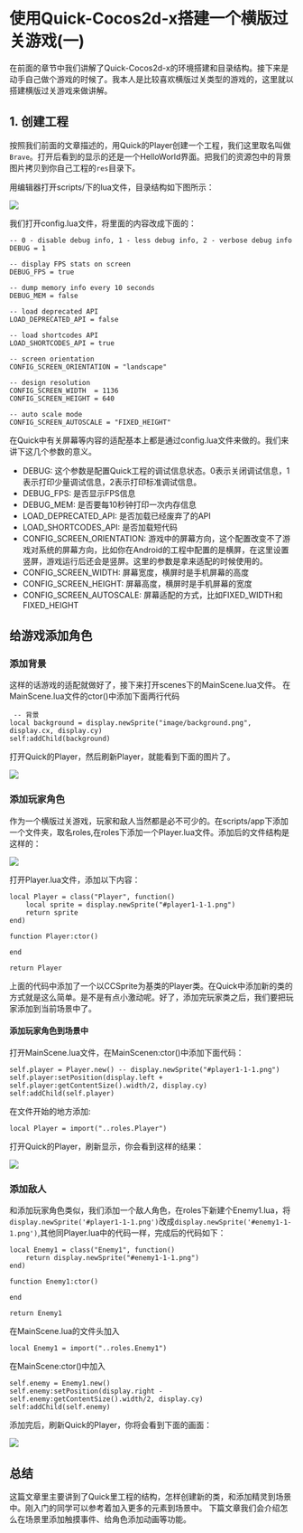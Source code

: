 # 使用Quick-Cocos2d-x搭建一个横版过关游戏(一)
在前面的章节中我们讲解了Quick-Cocos2d-x的环境搭建和目录结构。接下来是动手自己做个游戏的时候了。我本人是比较喜欢横版过关类型的游戏的，这里就以搭建横版过关游戏来做讲解。

## 1. 创建工程
按照我们前面的文章描述的，用Quick的Player创建一个工程，我们这里取名叫做`Brave`。打开后看到的显示的还是一个HelloWorld界面。把我们的资源包中的背景图片拷贝到你自己工程的`res`目录下。

用编辑器打开scripts/下的lua文件，目录结构如下图所示：

![](./res/folder.png)

我们打开config.lua文件，将里面的内容改成下面的：

	-- 0 - disable debug info, 1 - less debug info, 2 - verbose debug info
	DEBUG = 1

	-- display FPS stats on screen
	DEBUG_FPS = true

	-- dump memory info every 10 seconds
	DEBUG_MEM = false

	-- load deprecated API
	LOAD_DEPRECATED_API = false

	-- load shortcodes API
	LOAD_SHORTCODES_API = true

	-- screen orientation
	CONFIG_SCREEN_ORIENTATION = "landscape"

	-- design resolution
	CONFIG_SCREEN_WIDTH  = 1136
	CONFIG_SCREEN_HEIGHT = 640

	-- auto scale mode
	CONFIG_SCREEN_AUTOSCALE = "FIXED_HEIGHT"

在Quick中有关屏幕等内容的适配基本上都是通过config.lua文件来做的。我们来讲下这几个参数的意义。

- DEBUG: 这个参数是配置Quick工程的调试信息状态。0表示关闭调试信息，1表示打印少量调试信息，2表示打印标准调试信息。
- DEBUG_FPS: 是否显示FPS信息
- DEBUG_MEM: 是否要每10秒钟打印一次内存信息
- LOAD_DEPRECATED_API: 是否加载已经废弃了的API
- LOAD_SHORTCODES_API: 是否加载短代码
- CONFIG_SCREEN_ORIENTATION: 游戏中的屏幕方向，这个配置改变不了游戏对系统的屏幕方向，比如你在Android的工程中配置的是横屏，在这里设置竖屏，游戏运行后还会是竖屏。这里的参数是拿来适配的时候使用的。
- CONFIG_SCREEN_WIDTH: 屏幕宽度，横屏时是手机屏幕的高度
- CONFIG_SCREEN_HEIGHT: 屏幕高度，横屏时是手机屏幕的宽度
- CONFIG_SCREEN_AUTOSCALE: 屏幕适配的方式，比如FIXED_WIDTH和FIXED_HEIGHT

## 给游戏添加角色

### 添加背景

这样的话游戏的适配就做好了，接下来打开scenes下的MainScene.lua文件。
在MainScene.lua文件的ctor()中添加下面两行代码

	 -- 背景
    local background = display.newSprite("image/background.png", display.cx, display.cy)
    self:addChild(background)
    
打开Quick的Player，然后刷新Player，就能看到下面的图片了。

![](./res/background.png)

### 添加玩家角色

作为一个横版过关游戏，玩家和敌人当然都是必不可少的。在scripts/app下添加一个文件夹，取名roles,在roles下添加一个Player.lua文件。添加后的文件结构是这样的：

![](./res/roles.png)

打开Player.lua文件，添加以下内容：

	local Player = class("Player", function()
        local sprite = display.newSprite("#player1-1-1.png")
        return sprite
    end)

    function Player:ctor()
        
    end
    
    return Player
    
上面的代码中添加了一个以CCSprite为基类的Player类。在Quick中添加新的类的方式就是这么简单。是不是有点小激动呢。好了，添加完玩家类之后，我们要把玩家添加到当前场景中了。

#### 添加玩家角色到场景中

打开MainScene.lua文件，在MainScenen:ctor()中添加下面代码：

    self.player = Player.new() -- display.newSprite("#player1-1-1.png")
    self.player:setPosition(display.left + self.player:getContentSize().width/2, display.cy)
    self:addChild(self.player)
    
在文件开始的地方添加:

	local Player = import("..roles.Player")
    
打开Quick的Player，刷新显示，你会看到这样的结果：

![](./res/player.png)

### 添加敌人

和添加玩家角色类似，我们添加一个敌人角色，在roles下新建个Enemy1.lua，将`display.newSprite('#player1-1-1.png')`改成`display.newSprite('#enemy1-1-1.png')`,其他同Player.lua中的代码一样，完成后的代码如下：
	
	local Enemy1 = class("Enemy1", function()
    	return display.newSprite("#enemy1-1-1.png")
	end)

	function Enemy1:ctor()

	end

	return Enemy1
	
在MainScene.lua的文件头加入

	local Enemy1 = import("..roles.Enemy1")
	
在MainScene:ctor()中加入

	self.enemy = Enemy1.new()
    self.enemy:setPosition(display.right - self.enemy:getContentSize().width/2, display.cy)
    self:addChild(self.enemy)

添加完后，刷新Quick的Player，你将会看到下面的画面：

![](./res/enemy.png)

## 总结

这篇文章里主要讲到了Quick里工程的结构，怎样创建新的类，和添加精灵到场景中。刚入门的同学可以参考着加入更多的元素到场景中。
下篇文章我们会介绍怎么在场景里添加触摸事件、给角色添加动画等功能。